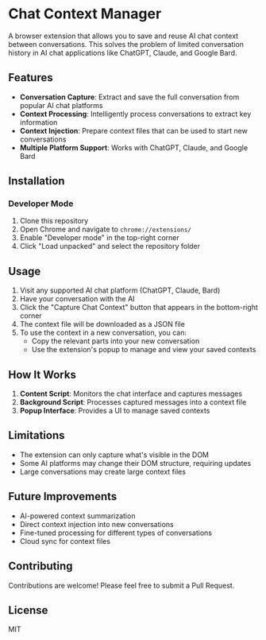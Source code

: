 # Chat Context Manager

A browser extension that allows you to save and reuse AI chat context between conversations. This solves the problem of limited conversation history in AI chat applications like ChatGPT, Claude, and Google Bard.

## Features

- **Conversation Capture**: Extract and save the full conversation from popular AI chat platforms
- **Context Processing**: Intelligently process conversations to extract key information
- **Context Injection**: Prepare context files that can be used to start new conversations
- **Multiple Platform Support**: Works with ChatGPT, Claude, and Google Bard

## Installation

### Developer Mode

1. Clone this repository
2. Open Chrome and navigate to `chrome://extensions/`
3. Enable "Developer mode" in the top-right corner
4. Click "Load unpacked" and select the repository folder

## Usage

1. Visit any supported AI chat platform (ChatGPT, Claude, Bard)
2. Have your conversation with the AI
3. Click the "Capture Chat Context" button that appears in the bottom-right corner
4. The context file will be downloaded as a JSON file
5. To use the context in a new conversation, you can:
   - Copy the relevant parts into your new conversation
   - Use the extension's popup to manage and view your saved contexts

## How It Works

1. **Content Script**: Monitors the chat interface and captures messages
2. **Background Script**: Processes captured messages into a context file
3. **Popup Interface**: Provides a UI to manage saved contexts

## Limitations

- The extension can only capture what's visible in the DOM
- Some AI platforms may change their DOM structure, requiring updates
- Large conversations may create large context files

## Future Improvements

- AI-powered context summarization
- Direct context injection into new conversations
- Fine-tuned processing for different types of conversations
- Cloud sync for context files

## Contributing

Contributions are welcome! Please feel free to submit a Pull Request.

## License

MIT
